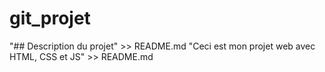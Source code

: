 # git_projet
"## Description du projet" >> README.md
"Ceci est mon projet web avec HTML, CSS et JS" >> README.md
